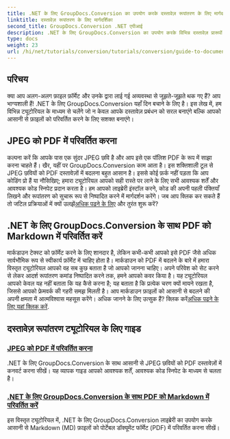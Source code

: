 ```yaml
---
title: .NET के लिए GroupDocs.Conversion का उपयोग करके दस्तावेज़ रूपांतरण के लिए मार्गदर्शिका
linktitle: दस्तावेज़ रूपांतरण के लिए मार्गदर्शिका
second_title: GroupDocs.Conversion .NET एपीआई
description: .NET के लिए GroupDocs.Conversion का उपयोग करके विभिन्न दस्तावेज़ प्रारूपों को परिवर्तित करने पर विस्तृत ट्यूटोरियल देखें और अपनी फ़ाइल प्रबंधन प्रक्रिया को सुव्यवस्थित करें।
type: docs
weight: 23
url: /hi/net/tutorials/conversion/tutorials/conversion/guide-to-document-conversion/
---
```

## परिचय

क्या आप अलग-अलग फ़ाइल फ़ॉर्मेट और उनके द्वारा लाई गई अव्यवस्था से जूझते-जूझते थक गए हैं? आप भाग्यशाली हैं! .NET के लिए GroupDocs.Conversion यहाँ दिन बचाने के लिए है। इस लेख में, हम विभिन्न ट्यूटोरियल के माध्यम से चलेंगे जो न केवल आपके दस्तावेज़ प्रबंधन को सरल बनाएंगे बल्कि आपको आसानी से फ़ाइलों को परिवर्तित करने के लिए सशक्त बनाएंगे।

## JPEG को PDF में परिवर्तित करना

 कल्पना करें कि आपके पास एक सुंदर JPEG छवि है और आप इसे एक पॉलिश PDF के रूप में साझा करना चाहते हैं। खैर, यहीं पर GroupDocs.Conversion काम आता है। इस शक्तिशाली टूल से JPEG छवियों को PDF दस्तावेज़ों में बदलना बहुत आसान है। इससे कोई फ़र्क नहीं पड़ता कि आप कोडिंग प्रो हैं या नौसिखिए; हमारा ट्यूटोरियल आपको सही रास्ते पर लाने के लिए सभी आवश्यक शर्तें और आवश्यक कोड स्निपेट प्रदान करता है। हम आपको लाइब्रेरी इंस्टॉल करने, कोड की अपनी पहली पंक्तियाँ लिखने और रूपांतरण को सुचारू रूप से निष्पादित करने में मार्गदर्शन करेंगे। जब आप क्लिक कर सकते हैं तो जटिल प्रक्रियाओं में क्यों उलझें[अधिक पढने के लिए](./converting-jpeg-to-pdf/) और तुरंत शुरू करें?

## .NET के लिए GroupDocs.Conversion के साथ PDF को Markdown में परिवर्तित करें

मार्कडाउन टेक्स्ट को फ़ॉर्मेट करने के लिए शानदार है, लेकिन कभी-कभी आपको इसे PDF जैसे अधिक सार्वभौमिक रूप से स्वीकार्य फ़ॉर्मेट में चाहिए होता है। मार्कडाउन को PDF में बदलने के बारे में हमारा विस्तृत ट्यूटोरियल आपको वह सब कुछ बताता है जो आपको जानना चाहिए। अपने परिवेश को सेट करने से लेकर आदर्श रूपांतरण कमांड निष्पादित करने तक, हमने आपको कवर किया है। यह ट्यूटोरियल आपको केवल यह नहीं बताता कि यह कैसे करना है; यह बताता है कि प्रत्येक चरण क्यों मायने रखता है, जिससे आपको फ्रेमवर्क की गहरी समझ मिलती है। आप मार्कडाउन फ़ाइलों को आसानी से बदलने की अपनी क्षमता में आत्मविश्वास महसूस करेंगे। अधिक जानने के लिए उत्सुक हैं? क्लिक करें[अधिक पढने के लिए यहां क्लिक करें](./convert-markdown-to-pdf/).

## दस्तावेज़ रूपांतरण ट्यूटोरियल के लिए गाइड
### [JPEG को PDF में परिवर्तित करना](./converting-jpeg-to-pdf/)
.NET के लिए GroupDocs.Conversion के साथ आसानी से JPEG छवियों को PDF दस्तावेज़ों में कनवर्ट करना सीखें। यह व्यापक गाइड आपको आवश्यक शर्तें, आवश्यक कोड स्निपेट के माध्यम से चलता है।
### [.NET के लिए GroupDocs.Conversion के साथ PDF को Markdown में परिवर्तित करें](./convert-markdown-to-pdf/)
इस विस्तृत ट्यूटोरियल में, .NET के लिए GroupDocs.Conversion लाइब्रेरी का उपयोग करके आसानी से Markdown (MD) फ़ाइलों को पोर्टेबल डॉक्यूमेंट फॉर्मेट (PDF) में परिवर्तित करना सीखें।